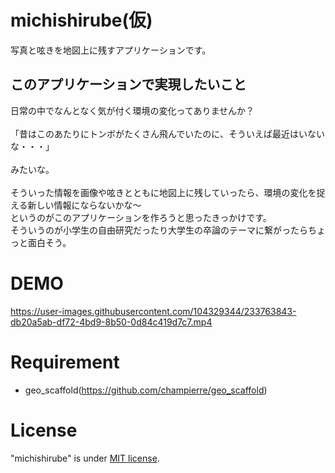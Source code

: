 # michishirube(仮)

写真と呟きを地図上に残すアプリケーションです。

## このアプリケーションで実現したいこと
日常の中でなんとなく気が付く環境の変化ってありませんか？<br><br>
「昔はこのあたりにトンボがたくさん飛んでいたのに、そういえば最近はいないな・・・」<br><br>
みたいな。<br><br>
そういった情報を画像や呟きとともに地図上に残していったら、環境の変化を捉える新しい情報にならないかな～<br>
というのがこのアプリケーションを作ろうと思ったきっかけです。<br>
そういうのが小学生の自由研究だったり大学生の卒論のテーマに繋がったらちょっと面白そう。

# DEMO



https://user-images.githubusercontent.com/104329344/233763843-db20a5ab-df72-4bd9-8b50-0d84c419d7c7.mp4



# Requirement

* geo_scaffold(https://github.com/champierre/geo_scaffold)


# License

"michishirube" is under [MIT license](https://en.wikipedia.org/wiki/MIT_License).
